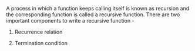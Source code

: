 
A process in which a function keeps calling itself is known as recursion and the corresponding function is called a recursive function. There are two important components to write a recursive function -

1. Recurrence relation
    
2. Termination condition
    
